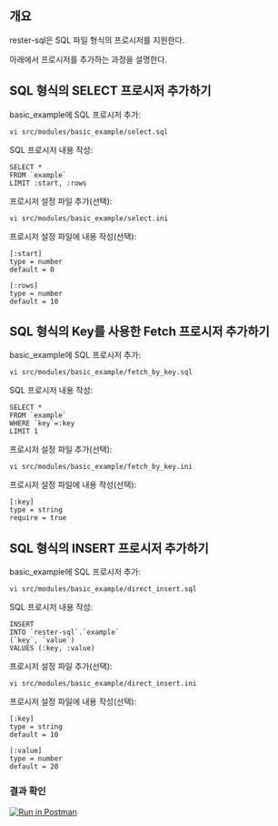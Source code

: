 ## 개요

rester-sql은 SQL 파일 형식의 프로시저를 지원한다.

아래에서 프로시저를 추가하는 과정을 설명한다.

## SQL 형식의 SELECT 프로시저 추가하기
basic_example에 SQL 프로시저 추가:
```
vi src/modules/basic_example/select.sql
```

SQL 프로시저 내용 작성:
```
SELECT *
FROM `example`
LIMIT :start, :rows
```

프로시저 설정 파일 추가(선택):
```
vi src/modules/basic_example/select.ini
```

프로시저 설정 파일에 내용 작성(선택):
```
[:start]
type = number
default = 0

[:rows]
type = number
default = 10
```

## SQL 형식의 Key를 사용한 Fetch 프로시저 추가하기
basic_example에 SQL 프로시저 추가:
```
vi src/modules/basic_example/fetch_by_key.sql
```

SQL 프로시저 내용 작성:
```
SELECT *
FROM `example`
WHERE `key`=:key
LIMIT 1
```

프로시저 설정 파일 추가(선택):
```
vi src/modules/basic_example/fetch_by_key.ini
```

프로시저 설정 파일에 내용 작성(선택):
```
[:key]
type = string
require = true
```

## SQL 형식의 INSERT 프로시저 추가하기
basic_example에 SQL 프로시저 추가:
```
vi src/modules/basic_example/direct_insert.sql
```

SQL 프로시저 내용 작성:
```
INSERT
INTO `rester-sql`.`example`
(`key`, `value`)
VALUES (:key, :value)
```

프로시저 설정 파일 추가(선택):
```
vi src/modules/basic_example/direct_insert.ini
```

프로시저 설정 파일에 내용 작성(선택):
```
[:key]
type = string
default = 10

[:value]
type = number
default = 20
```


### 결과 확인
[![Run in Postman](https://run.pstmn.io/button.svg)](https://app.getpostman.com/run-collection/b48da2f9eeab03ae91de)
